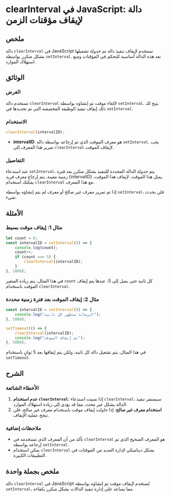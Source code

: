 <!--
Meta Description: # clearInterval في JavaScript: دالة لإيقاف مؤقتات الزمن ## ملخص دالة `clearInterval` في JavaScript تستخدم لإيقاف تنفيذ دالة تم جدولة تشغيلها بشكل متكر...
Meta Keywords: clearinterval, setinterval, دالة, intervalid, الموقت
-->

# clearInterval في JavaScript: دالة لإيقاف مؤقتات الزمن 

## ملخص
دالة `clearInterval` في JavaScript تستخدم لإيقاف تنفيذ دالة تم جدولة تشغيلها بشكل متكرر بواسطة `setInterval`. تعد هذه الدالة أساسية للتحكم في المؤقتات ومنع استهلاك الموارد.

## الوثائق
### الغرض
تستخدم دالة `clearInterval` لإلغاء موقت تم إنشاؤه بواسطة `setInterval`. يتيح لك ذلك إيقاف تنفيذ الوظيفة المخصصة التي تم تحديدها في `setInterval`.

### الاستخدام
```javascript
clearInterval(intervalID);
```

- **intervalID**: هو معرف الموقت الذي تم إرجاعه بواسطة دالة `setInterval`. يجب تمرير هذا المعرف إلى `clearInterval` لإيقاف الموقت.

### التفاصيل
عند استدعاء `setInterval`، يتم جدولة الدالة المحددة للتنفيذ بشكل متكرر بعد فترة زمنية معينة. يتم إرجاع معرف فريد (intervalID) يمثل هذا الموقت. لإيقاف هذا الموقت، يمكنك استخدام `clearInterval` مع هذا المعرف. 

إذا تم تمرير معرف غير صالح أو معرف لم يتم إنشاؤه بواسطة `setInterval`، فلن يحدث شيء.

## الأمثلة
### مثال 1: إيقاف موقت بسيط
```javascript
let count = 0;
const intervalID = setInterval(() => {
    console.log(count);
    count++;
    if (count === 5) {
        clearInterval(intervalID);
    }
}, 1000);
```
في هذا المثال، يتم زيادة المتغير `count` كل ثانية حتى يصل إلى 5، عندها يتم إيقاف الموقت باستخدام `clearInterval`.

### مثال 2: إيقاف الموقت بعد فترة زمنية محددة
```javascript
const intervalID = setInterval(() => {
    console.log("الرسالة ستظهر كل ثانية");
}, 1000);

setTimeout(() => {
    clearInterval(intervalID);
    console.log("تم إيقاف الموقت");
}, 5000);
```
في هذا المثال، يتم تشغيل دالة كل ثانية، ولكن يتم إيقافها بعد 5 ثوانٍ باستخدام `setTimeout`.

## الشرح
### الأخطاء الشائعة
1. **عدم استخدام `clearInterval`**: إذا نسيت استدعاء `clearInterval`، سيستمر تنفيذ الدالة بشكل غير محدد، مما قد يؤدي إلى زيادة استهلاك الموارد.
2. **استخدام معرف غير صالح**: إذا حاولت إيقاف موقت باستخدام معرف غير صالح، فلن تنجح عملية الإيقاف.

### ملاحظات إضافية
- تأكد من أن المعرف الذي تستخدمه في `clearInterval` هو المعرف الصحيح الذي تم إرجاعه بواسطة `setInterval`.
- يمكن استخدام `clearInterval` بشكل ديناميكي لإدارة العديد من الموقتات في التطبيقات الكبيرة.

## ملخص بجملة واحدة
دالة `clearInterval` في JavaScript تُستخدم لإيقاف موقت تم إنشاؤه بواسطة `setInterval`، مما يساعد على إدارة تنفيذ الدالات بشكل متكرر بكفاءة.